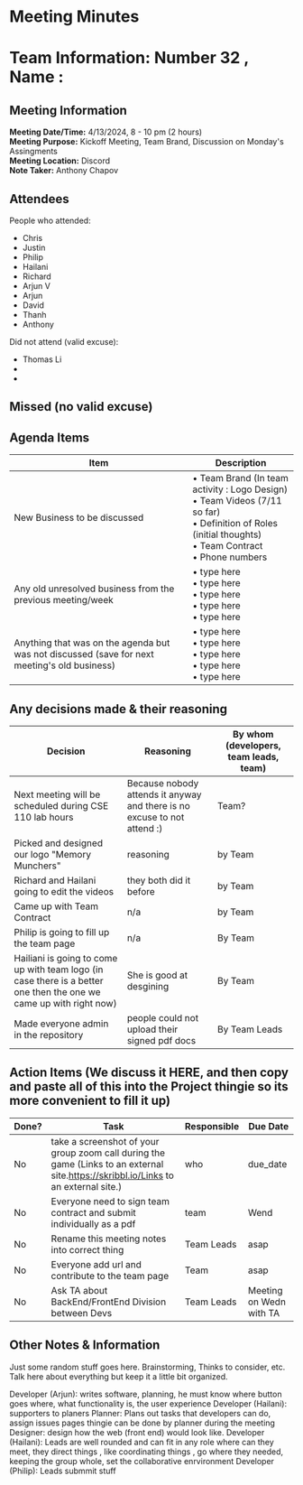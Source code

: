 # Meeting Minutes
# Team Information: Number 32 , Name : 
## Meeting Information
**Meeting Date/Time:** 4/13/2024, 8 - 10 pm (2 hours)  
**Meeting Purpose:** Kickoff Meeting, Team Brand, Discussion on Monday's Assingments   
**Meeting Location:** Discord  
**Note Taker:** Anthony Chapov 

## Attendees
People who attended:
- Chris
- Justin
- Philip
- Hailani
- Richard
- Arjun V
- Arjun 
- David
- Thanh
- Anthony
  
Did not attend (valid excuse):
- Thomas Li
- 
- 
Missed (no valid excuse) 
-
  
## Agenda Items

Item | Description
---- | ----
New Business to be discussed | • Team Brand (In team activity : Logo Design) <br>• Team Videos (7/11 so far) <br>• Definition of Roles (initial thoughts) <br>• Team Contract <br>• Phone numbers  
Any old unresolved business from the previous meeting/week | • type here <br>• type  here <br>• type  here <br>• type  here <br>• type here
Anything that was on the agenda but was not discussed (save for next meeting's old business) | • type here <br>• type  here <br>• type  here <br>• type  here <br>• type here

## Any decisions made & their reasoning
Decision | Reasoning | By whom (developers, team leads, team) |
---- | ---- | ---- |
Next meeting will be scheduled during CSE 110 lab hours | Because nobody attends it anyway and there is no excuse to not attend :) | Team? |
Picked and designed our logo "Memory Munchers" | reasoning | by Team |
Richard and Hailani going to edit the videos  | they both did it before | by Team |
Came up with Team Contract  | n/a | by Team |
Philip is going to fill up the team page | n/a | By Team 
Hailiani is going to come up with team logo (in case there is a better one then the one we came up with right now) | She is good at desgining | By Team 
Made everyone admin in the repository | people could not upload their signed pdf docs | By Team Leads 


## Action Items (We discuss it HERE, and then copy and paste all of this into the Project thingie so its more convenient to fill it up)
| Done? | Task | Responsible | Due Date |
| ---- | ---- | ---- | ---- |
| No | take a screenshot of your group zoom call during the game (Links to an external site.https://skribbl.io/Links to an external site.) | who | due_date |
| No | Everyone need to sign team contract and submit individually as a pdf| team | Wend |
| No | Rename this meeting notes into correct thing | Team Leads | asap |
| No | Everyone add url and contribute to the team page | Team | asap |
| No | Ask TA about BackEnd/FrontEnd Division between Devs | Team Leads | Meeting on Wedn with TA |





## Other Notes & Information
Just some random stuff goes here. Brainstorming, Thinks to consider, etc. Talk here about everything but keep it a little bit organized. 

Developer (Arjun): writes software, planning, he must know where button goes where, what functionality is, the user experience
Developer (Hailani): supporters to planers 
Planner: Plans out tasks that developers can do, assign issues pages thingie can be done by planner during the meeting 
Designer: design how the web (front end) would look like. 
Developer (Hailani): Leads are well rounded and can fit in any role where can they meet, they direct things , like coordinating things , go where they needed, keeping the group whole, set the collaborative enrvironment 
Developer (Philip): Leads submmit stuff 
